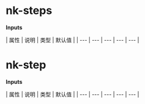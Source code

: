 # nk-steps

**Inputs**

| 属性 | 说明 |  类型 | 默认值 |
| --- | --- | --- | --- | --- |


# nk-step

**Inputs**

| 属性 | 说明 |  类型 | 默认值 |
| --- | --- | --- | --- | --- |
